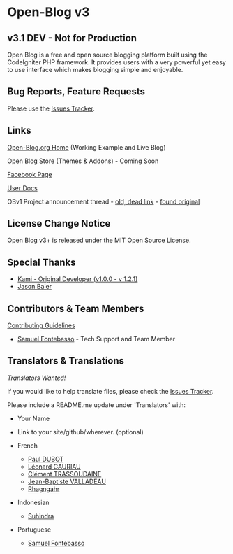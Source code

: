 # Open-Blog v3  

## v3.1 DEV - Not for Production

Open Blog is a free and open source blogging platform built using the CodeIgniter PHP framework. It provides users with a very powerful yet easy to use interface which makes blogging simple and enjoyable.


## Bug Reports, Feature Requests

Please use the [Issues Tracker](https://github.com/enlivenapp/Open-Blog-3/issues).

## Links

[Open-Blog.org Home](http://open-blog.org) (Working Example and Live Blog)

Open Blog Store (Themes & Addons) - Coming Soon

[Facebook Page](https://www.facebook.com/openblog.org/)

[User Docs](http://docs.open-blog.org)

OBv1 Project announcement thread - [old, dead link](http://ellislab.com/forums/viewthread/102179/) - [found original](https://forum.codeigniter.com/thread-14724.html)

## License Change Notice

Open Blog v3+ is released under the MIT Open Source License.

## Special Thanks

* [Kami - Original Developer (v1.0.0 - v 1.2.1)](https://github.com/Kami)
* [Jason Baier](https://github.com/JasonBaier)

## Contributors & Team Members 

[Contributing Guidelines](https://github.com/enlivenapp/Open-Blog-3/blob/master/CONTRIBUTING.md) 

* [Samuel Fontebasso](https://github.com/fontebasso) - Tech Support and Team Member

## Translators & Translations

_Translators Wanted!_  

If you would like to help translate files, please check the [Issues Tracker](https://github.com/enlivenapp/Open-Blog-3/issues).  

Please include a README.me update under 'Translators' with:

* Your Name
* Link to your site/github/wherever. (optional)

  
* French
  - [Paul DUBOT](https://github.com/keeganpa)
  - [Léonard GAURIAU](https://github.com/leoDisjonct)
  - [Clément TRASSOUDAINE](https://github.com/intv0id)
  - [Jean-Baptiste VALLADEAU](https://github.com/ignamarte)
  - [Rhagngahr](https://github.com/Rhagngahr)

* Indonesian
  - [Suhindra](https://github.com/suhindra)

* Portuguese
  - [Samuel Fontebasso](https://github.com/fontebasso)
